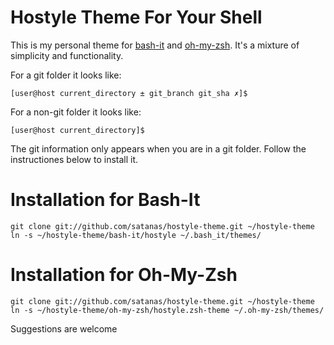 Hostyle Theme For Your Shell
==

This is my personal theme for [bash-it](https://github.com/revans/bash-it) and [oh-my-zsh](https://ohmyz.sh/). It's a mixture of simplicity and functionality.

For a git folder it looks like:
```
[user@host current_directory ± git_branch git_sha ✗]$
```

For a non-git folder it looks like:
```
[user@host current_directory]$
```

The git information only appears when you are in a git folder. Follow the instructiones below to install it.

Installation for Bash-It
===

```
git clone git://github.com/satanas/hostyle-theme.git ~/hostyle-theme
ln -s ~/hostyle-theme/bash-it/hostyle ~/.bash_it/themes/
```

Installation for Oh-My-Zsh
===

```
git clone git://github.com/satanas/hostyle-theme.git ~/hostyle-theme
ln -s ~/hostyle-theme/oh-my-zsh/hostyle.zsh-theme ~/.oh-my-zsh/themes/
```

Suggestions are welcome

